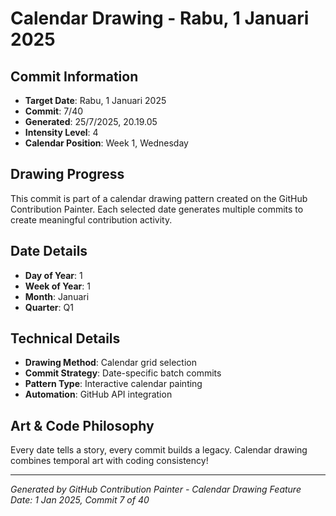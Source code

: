 # Calendar Drawing - Rabu, 1 Januari 2025

## Commit Information
- **Target Date**: Rabu, 1 Januari 2025
- **Commit**: 7/40
- **Generated**: 25/7/2025, 20.19.05
- **Intensity Level**: 4
- **Calendar Position**: Week 1, Wednesday

## Drawing Progress
This commit is part of a calendar drawing pattern created on the GitHub Contribution Painter.
Each selected date generates multiple commits to create meaningful contribution activity.

## Date Details
- **Day of Year**: 1
- **Week of Year**: 1
- **Month**: Januari
- **Quarter**: Q1

## Technical Details
- **Drawing Method**: Calendar grid selection
- **Commit Strategy**: Date-specific batch commits
- **Pattern Type**: Interactive calendar painting
- **Automation**: GitHub API integration

## Art & Code Philosophy
Every date tells a story, every commit builds a legacy. 
Calendar drawing combines temporal art with coding consistency!

---
*Generated by GitHub Contribution Painter - Calendar Drawing Feature*
*Date: 1 Jan 2025, Commit 7 of 40*